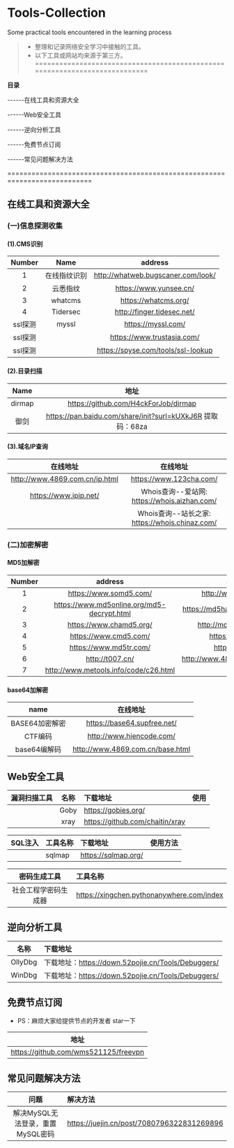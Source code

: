# Tools-Collection
Some practical tools encountered in the learning process
> - 整理和记录网络安全学习中接触的工具。
> - 以下工具或网站均来源于第三方。
===========================================================================

**目录**

------在线工具和资源大全

------Web安全工具

------逆向分析工具

------免费节点订阅

------常见问题解决方法

===========================================================================
## 在线工具和资源大全
### (一)信息探测收集
#### (1).CMS识别
| Number   |      Name     |  address |
|:----------:|:-------------:|:------:   |
| 1 |  在线指纹识别   | http://whatweb.bugscaner.com/look/ |
|    2      |     云悉指纹          |    https://www.yunsee.cn/       |
|    3     |     whatcms        |    https://whatcms.org/    |
|    4      |     Tidersec         |  http://finger.tidesec.net/     |
|    ssl探测     |     myssl         |    https://myssl.com/    |
|    ssl探测     |       |   https://www.trustasia.com/   |
|    ssl探测     |            |    https://spyse.com/tools/ssl-lookup   |

#### (2).目录扫描
|Name|地址|
|:---------:|:-------:|
|dirmap   | https://github.com/H4ckForJob/dirmap|
| 御剑   |  https://pan.baidu.com/share/init?surl=kUXkJ6R   提取码：68za    |



#### (3).域名IP查询
|在线地址|在线地址|
|:---------:|:-------:|
|http://www.4869.com.cn/ip.html|https://www.123cha.com/|
|https://www.ipip.net/ |  Whois查询--爱站网: https://whois.aizhan.com/    |
| |  Whois查询--站长之家: https://whois.chinaz.com/   |


### (二)加密解密
#### MD5加解密
| Number   |      address    |  address |
|:----------:|:-------------:|:------:   |
| 1 |  https://www.somd5.com/  | http://www.ttmd5.com/ |
|    2      |  https://www.md5online.org/md5-decrypt.html             |     https://md5hashing.net/hash/md5/      |
|     3     | https://www.chamd5.org/           |     http://md5.my-addr.com/    |
|      4    |  https://www.cmd5.com/            |     https://pmd5.com/    |
|     5     |  https://www.md5tr.com/           |    https://cmd5.la/   |
|      6    |  http://t007.cn/           |     http://www.4869.com.cn/md5.html    |
|      7    |  http://www.metools.info/code/c26.html           |        |

#### base64加解密
|name|在线地址|
|:---------:|:-------:|
|BASE64加密解密| https://base64.supfree.net/ |
|CTF编码 |  http://www.hiencode.com/    |
|base64编解码 |  http://www.4869.com.cn/base.html   |





## Web安全工具
|漏洞扫描工具| 名称|下载地址| 使用 |
|:---------|:---------:|:-------|:-------|
| |Goby| https://gobies.org/ |  |
| | xray|    https://github.com/chaitin/xray |      |

|SQL注入|  工具名称 | 下载地址 |   使用方法|
|:---:|:-----|:----|:---|
| |sqlmap | https://sqlmap.org/|

|密码生成工具|  工具名称 | 
|:---:|:-----|
| 社会工程学密码生成器 | https://xingchen.pythonanywhere.com/index|

## 逆向分析工具

| 名称 | 下载地址 |
|:-----:|:------|
|  OllyDbg |下载地址：https://down.52pojie.cn/Tools/Debuggers/ |
|  WinDbg |下载地址：https://down.52pojie.cn/Tools/Debuggers/ |



## 免费节点订阅
- PS：麻烦大家给提供节点的开发者 star一下

|地址|
|:-------:|
| https://github.com/wms521125/freevpn |




## 常见问题解决方法
| 问题 | 解决方法 |
|:-----:|:------|
|  解决MySQL无法登录，重置MySQL密码 |https://juejin.cn/post/7080796322831269896 |

